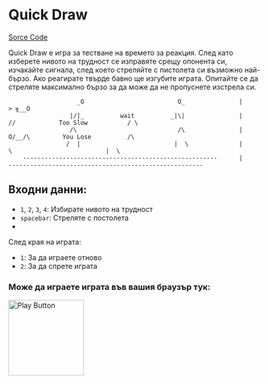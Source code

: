 # Quick Draw

[Sorce Code](https://github.com/PetarPaunov/SoftUni-School-Content/blob/main/Programming-Basics-Projects/10.%20Project-QuickDraw/Program.cs)

Quick Draw е игра за тестване на времето за реакция. След като изберете нивото на трудност се изправяте срещу опонента си, изчакайте сигнала, след което стреляйте с пистолета си възможно най-бързо. Ако реагирате твърде бавно ще изгубите играта. Опитайте се да стреляте максимално бързо за да може да не пропуснете изстрела си.

							 
                       _O                          O_               |                                            > ╗__O 
                     |/|_          wait          _|\|               |              //            Too Slow           / \
                     /\                            /\               |             O/__/\         You Lose          /\
                    /  |                          |  \              |                  \                          |  \
        ------------------------------------------------------      |       ------------------------------------------------------    
  
  
## Входни данни:

- `1`, `2`, `3`, `4`: Избирате нивото на трудност
- `spacebar`: Стреляте с постолета
- 
След края на играта:
- `1`: За да играете отново
- `2`: За да спрете играта

### Може да играете играта във вашия браузър тук:

[<img alt="Play Button" width="150px" src="http://clipart-library.com/images/kcKBGL6gi.png" />](https://replit.com/@PetarPaunov/QuickDraw-Shooting-Game#Program.cs)


